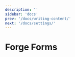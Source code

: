 ```yaml
---
description: ''
sidebar: 'docs'
prev: '/docs/writing-content/'
next: '/docs/settings/'
---
```


# Forge Forms